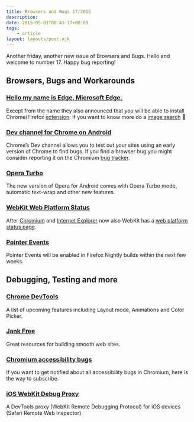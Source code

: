```yaml
---
title: Browsers and Bugs 17/2015
description: 
date: 2015-05-01T08:43:17+00:00
tags:
    - article
layout: layouts/post.njk
---
```


Another friday, another new issue of Browsers and Bugs. Hello and welcome to number 17. Happy bug reporting!

Browsers, Bugs and Workarounds
------------------------------

### [Hello my name is Edge, Microsoft Edge.](http://blogs.msdn.com/b/ie/archive/2015/04/29/microsoft-edge-is-the-browser-for-windows-10.aspx)

Except from the name they also announced that you will be able to install Chrome/Firefox [extension](http://blogs.windows.com/bloggingwindows/2015/04/29/welcoming-developers-to-windows-10/). If you want to know more do a [image search](https://www.google.com/search?q=edge) 🙂

### [Dev channel for Chrome on Android](http://blog.chromium.org/2015/04/dev-channel-for-chrome-on-android.html)

Chrome’s Dev channel allows you to test out your sites using an early version of Chrome to find bugs. If you find a browser bug you might consider reporting it on the Chromium [bug tracker](https://code.google.com/p/chromium/issues/list).

### [Opera Turbo](http://blogs.opera.com/mobile/2015/04/opera-turbo-opera-for-android/)

The new version of Opera for Android comes with Opera Turbo mode, automatic text-wrap and other new features.

### [WebKit Web Platform Status](http://www.webkit.org/status.html)

After [Chromium](https://www.chromestatus.com/features) and [Internet Explorer](https://status.modern.ie/) now also WebKit has a [web platform status page](http://www.webkit.org/status.html).

### [Pointer Events](https://groups.google.com/forum/#!topic/mozilla.dev.platform/l45DAXyLCAM)

Pointer Events will be enabled in Firefox Nightly builds within the next few weeks.

Debugging, Testing and more
---------------------------

### [Chrome DevTools](https://medium.com/@bdauton/upcoming-features-in-the-next-chrome-devtools-b7edcb3002a5)

A list of upcoming features including Layout mode, Animations and Color Picker.

### [Jank Free](http://jankfree.org/)

Great resources for building smooth web sites.

### [Chromium accessibility bugs](https://groups.google.com/a/chromium.org/forum/#!msg/chromium-accessibility/uJeIdCZ_bto/GC_35OR7oD4J)

If you want to get notified about all accessibility bugs in Chromium, here is the way to subscribe.

### [iOS WebKit Debug Proxy](https://github.com/google/ios-webkit-debug-proxy)

A DevTools proxy (WebKit Remote Debugging Protocol) for iOS devices (Safari Remote Web Inspector).